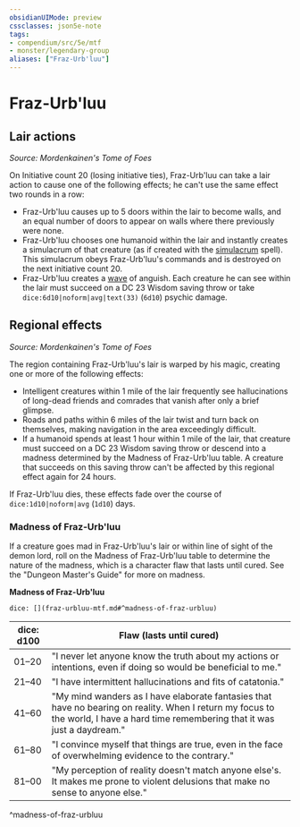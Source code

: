 ```yaml
---
obsidianUIMode: preview
cssclasses: json5e-note
tags:
- compendium/src/5e/mtf
- monster/legendary-group
aliases: ["Fraz-Urb'luu"]
---
```

# Fraz-Urb'luu

## Lair actions
_Source: Mordenkainen's Tome of Foes_

On Initiative count 20 (losing initiative ties), Fraz-Urb'luu can take a lair action to cause one of the following effects; he can't use the same effect two rounds in a row:

- Fraz-Urb'luu causes up to 5 doors within the lair to become walls, and an equal number of doors to appear on walls where there previously were none.  
- Fraz-Urb'luu chooses one humanoid within the lair and instantly creates a simulacrum of that creature (as if created with the [simulacrum](2-Mechanics/CLI/spells/simulacrum.md) spell). This simulacrum obeys Fraz-Urb'luu's commands and is destroyed on the next initiative count 20.  
- Fraz-Urb'luu creates a [wave](2-Mechanics/CLI/items/wave.md) of anguish. Each creature he can see within the lair must succeed on a DC 23 Wisdom saving throw or take `dice:6d10|noform|avg|text(33)` (`6d10`) psychic damage.  

## Regional effects
_Source: Mordenkainen's Tome of Foes_

The region containing Fraz-Urb'luu's lair is warped by his magic, creating one or more of the following effects:

- Intelligent creatures within 1 mile of the lair frequently see hallucinations of long-dead friends and comrades that vanish after only a brief glimpse.  
- Roads and paths within 6 miles of the lair twist and turn back on themselves, making navigation in the area exceedingly difficult.  
- If a humanoid spends at least 1 hour within 1 mile of the lair, that creature must succeed on a DC 23 Wisdom saving throw or descend into a madness determined by the Madness of Fraz-Urb'luu table. A creature that succeeds on this saving throw can't be affected by this regional effect again for 24 hours.  

If Fraz-Urb'luu dies, these effects fade over the course of `dice:1d10|noform|avg` (`1d10`) days.

### Madness of Fraz-Urb'luu

If a creature goes mad in Fraz-Urb'luu's lair or within line of sight of the demon lord, roll on the Madness of Fraz-Urb'luu table to determine the nature of the madness, which is a character flaw that lasts until cured. See the "Dungeon Master's Guide" for more on madness.

**Madness of Fraz-Urb'luu**

`dice: [](fraz-urbluu-mtf.md#^madness-of-fraz-urbluu)`

| dice: d100 | Flaw (lasts until cured) |
|------------|--------------------------|
| 01–20 | "I never let anyone know the truth about my actions or intentions, even if doing so would be beneficial to me." |
| 21–40 | "I have intermittent hallucinations and fits of catatonia." |
| 41–60 | "My mind wanders as I have elaborate fantasies that have no bearing on reality. When I return my focus to the world, I have a hard time remembering that it was just a daydream." |
| 61–80 | "I convince myself that things are true, even in the face of overwhelming evidence to the contrary." |
| 81–00 | "My perception of reality doesn't match anyone else's. It makes me prone to violent delusions that make no sense to anyone else." |
^madness-of-fraz-urbluu